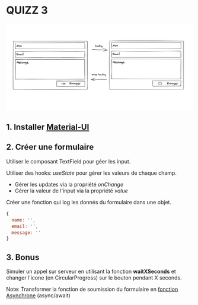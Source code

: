 # QUIZZ 3

<img src="image.png" />

## 1. Installer [Material-UI](https://material-ui.com/getting-started/installation/)

## 2. Créer une formulaire

Utiliser le composant TextField pour géer les input.

Utiliser des hooks: *useState* pour gérer les valeurs de chaque champ.
- Gérer les updates via la propriété *onChange*
- Gérer la valeur de l'input via la propriété *value*

Créer une fonction qui log les donnés du formulaire dans une objet.

```javascript
{
  name: '',
  email: '',
  message: ''
}
```

## 3. Bonus

Simuler un appel sur serveur en utilisant la fonction **waitXSeconds** et changer l'icone (en CircularProgress) sur le bouton pendant X seconds.

Note: Transformer la fonction de soumission du formulaire en [fonction Asynchrone](https://developer.mozilla.org/en-US/docs/Web/JavaScript/Reference/Statements/async_function) (async/await)
